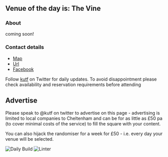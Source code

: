 #
<!-- lunch_item starts -->
## Venue of the day is: The Vine

### About

coming soon!

### Contact details

- [Map](https://www.google.com/maps/place/The%20Vine+Cheltenham/)
- [Url](https://www.thevinecheltenham.co.uk)
- [Facebook](https://www.facebook.com/thevinecheltenham)

<!-- lunch_item ends -->


Follow [kutf](https://twitter.com/kutf) on Twitter for daily updates. To avoid disappointment please check availability and reservation requirements before attending

## Advertise

Please speak to @kutf on twitter to advertise on this page - advertising is limited to local companies to Cheltenham and can be for as little as £50 pa (to cover minimal costs of the service) to fill the square with your content.

You can also hijack the randomiser for a week for £50 - i.e. every day your venue will be selected.

![Daily Build](https://github.com/MatBenfield/lunch.thechels.uk/workflows/Daily%20Build/badge.svg)
![Linter](https://github.com/MatBenfield/lunch.thechels.uk/workflows/Linter/badge.svg)
